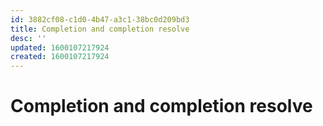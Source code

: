 ```yaml
---
id: 3882cf08-c1d0-4b47-a3c1-38bc0d209bd3
title: Completion and completion resolve
desc: ''
updated: 1600107217924
created: 1600107217924
---
```

# Completion and completion resolve

